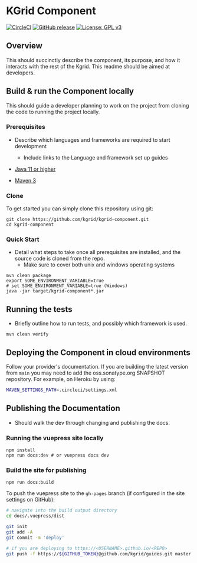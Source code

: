 # KGrid Component

[![CircleCI](https://circleci.com/gh/kgrid/kgrid-activator.svg?style=svg)](https://circleci.com/gh/kgrid/kgrid-activator)
[![GitHub release](https://img.shields.io/github/release/kgrid/kgrid-activator.svg)](https://github.com/kgrid/kgrid-activator/releases/)
[![License: GPL v3](https://img.shields.io/badge/License-GPLv3-blue.svg)](https://www.gnu.org/licenses/gpl-3.0)

## Overview
This should succinctly describe the component, its purpose, and how it interacts with the rest of the Kgrid. This readme should be aimed at developers.

## Build & run the Component locally

This should guide a developer planning to work on the project from cloning the code to running the project locally.

### Prerequisites
- Describe which languages and frameworks are required to start development
    - Include links to the Language and framework set up guides
    

- [Java 11 or higher](https://www.oracle.com/java/)
- [Maven 3](https://maven.apache.org)

### Clone
To get started you can simply clone this repository using git:
```
git clone https://github.com/kgrid/kgrid-component.git
cd kgrid-component
```

### Quick Start
- Detail what steps to take once all prerequisites are installed, and the source code is cloned from the repo.
    - Make sure to cover both unix and windows operating systems
```
mvn clean package
export SOME_ENVIRONMENT_VARIABLE=true 
# set SOME_ENVIRONMENT_VARIABLE=true (Windows)
java -jar target/kgrid-component*.jar
```

## Running the tests

- Briefly outline how to run tests, and possibly which framework is used.
```
mvn clean verify
```


## Deploying the Component in cloud environments

Follow your provider's documentation. If you are building the latest version from `main` you may need to add the oss.sonatype.org SNAPSHOT repository. For example, on Heroku by using:
```bash
MAVEN_SETTINGS_PATH=.circleci/settings.xml
```

## Publishing the Documentation
- Should walk the dev through changing and publishing the docs.

### Running the vuepress site locally
```
npm install
npm run docs:dev # or vuepress docs dev
```

### Build the site for publishing

```
npm run docs:build
```

To push the vuepress site to the `gh-pages` branch (if configured in the site settings on GitHub):

```bash
# navigate into the build output directory
cd docs/.vuepress/dist

git init
git add -A
git commit -m 'deploy'

# if you are deploying to https://<USERNAME>.github.io/<REPO>
git push -f https://${GITHUB_TOKEN}@github.com/kgrid/guides.git master:gh-pages
```
